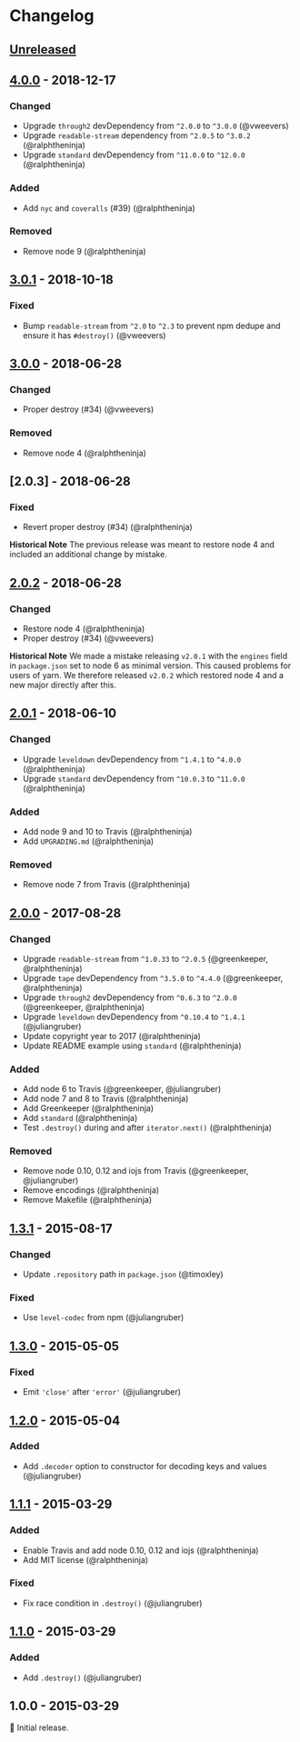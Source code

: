 # Changelog

## [Unreleased]

## [4.0.0] - 2018-12-17

### Changed
* Upgrade `through2` devDependency from `^2.0.0` to `^3.0.0` (@vweevers)
* Upgrade `readable-stream` dependency from `^2.0.5` to `^3.0.2` (@ralphtheninja)
* Upgrade `standard` devDependency from `^11.0.0` to `^12.0.0` (@ralphtheninja)

### Added
* Add `nyc` and `coveralls` (#39) (@ralphtheninja)

### Removed
* Remove node 9 (@ralphtheninja)

## [3.0.1] - 2018-10-18

### Fixed
* Bump `readable-stream` from `^2.0` to `^2.3` to prevent npm dedupe and ensure it has `#destroy()` (@vweevers)

## [3.0.0] - 2018-06-28

### Changed
* Proper destroy (#34) (@vweevers)

### Removed
* Remove node 4 (@ralphtheninja)

## [2.0.3] - 2018-06-28

### Fixed
* Revert proper destroy (#34) (@ralphtheninja)

**Historical Note** The previous release was meant to restore node 4 and included an additional change by mistake.

## [2.0.2] - 2018-06-28

### Changed
* Restore node 4 (@ralphtheninja)
* Proper destroy (#34) (@vweevers)

**Historical Note** We made a mistake releasing `v2.0.1` with the `engines` field in `package.json` set to node 6 as minimal version. This caused problems for users of yarn. We therefore released `v2.0.2` which restored node 4 and a new major directly after this.

## [2.0.1] - 2018-06-10

### Changed
* Upgrade `leveldown` devDependency from `^1.4.1` to `^4.0.0` (@ralphtheninja)
* Upgrade `standard` devDependency from `^10.0.3` to `^11.0.0` (@ralphtheninja)

### Added
* Add node 9 and 10 to Travis (@ralphtheninja)
* Add `UPGRADING.md` (@ralphtheninja)

### Removed
* Remove node 7 from Travis (@ralphtheninja)

## [2.0.0] - 2017-08-28

### Changed
* Upgrade `readable-stream` from `^1.0.33` to `^2.0.5` (@greenkeeper, @ralphtheninja)
* Upgrade `tape` devDependency from `^3.5.0` to `^4.4.0` (@greenkeeper, @ralphtheninja)
* Upgrade `through2` devDependency from `^0.6.3` to `^2.0.0` (@greenkeeper, @ralphtheninja)
* Upgrade `leveldown` devDependency from `^0.10.4` to `^1.4.1` (@juliangruber)
* Update copyright year to 2017 (@ralphtheninja)
* Update README example using `standard` (@ralphtheninja)

### Added
* Add node 6 to Travis (@greenkeeper, @juliangruber)
* Add node 7 and 8 to Travis (@ralphtheninja)
* Add Greenkeeper (@ralphtheninja)
* Add `standard` (@ralphtheninja)
* Test `.destroy()` during and after `iterator.next()` (@ralphtheninja)

### Removed
* Remove node 0.10, 0.12 and iojs from Travis (@greenkeeper, @juliangruber)
* Remove encodings (@ralphtheninja)
* Remove Makefile (@ralphtheninja)

## [1.3.1] - 2015-08-17

### Changed
* Update `.repository` path in `package.json` (@timoxley)

### Fixed
* Use `level-codec` from npm (@juliangruber)

## [1.3.0] - 2015-05-05

### Fixed
* Emit `'close'` after `'error'` (@juliangruber)

## [1.2.0] - 2015-05-04

### Added
* Add `.decoder` option to constructor for decoding keys and values (@juliangruber)

## [1.1.1] - 2015-03-29

### Added
* Enable Travis and add node 0.10, 0.12 and iojs (@ralphtheninja)
* Add MIT license (@ralphtheninja)

### Fixed
* Fix race condition in `.destroy()` (@juliangruber)

## [1.1.0] - 2015-03-29

### Added
* Add `.destroy()` (@juliangruber)

## 1.0.0 - 2015-03-29

:seedling: Initial release.

[Unreleased]: https://github.com/level/iterator-stream/compare/v3.0.0...HEAD
[4.0.0]: https://github.com/level/iterator-stream/compare/v3.0.0...v4.0.0
[3.0.1]: https://github.com/level/iterator-stream/compare/v3.0.0...v3.0.1
[3.0.0]: https://github.com/level/iterator-stream/compare/v2.0.2...v3.0.0
[2.0.2]: https://github.com/level/iterator-stream/compare/v2.0.1...v2.0.2
[2.0.1]: https://github.com/level/iterator-stream/compare/v2.0.0...v2.0.1
[2.0.0]: https://github.com/level/iterator-stream/compare/v1.3.1...v2.0.0
[1.3.1]: https://github.com/level/iterator-stream/compare/v1.3.0...v1.3.1
[1.3.0]: https://github.com/level/iterator-stream/compare/v1.2.0...v1.3.0
[1.2.0]: https://github.com/level/iterator-stream/compare/v1.1.1...v1.2.0
[1.1.1]: https://github.com/level/iterator-stream/compare/v1.1.0...v1.1.1
[1.1.0]: https://github.com/level/iterator-stream/compare/v1.0.0...v1.1.0
